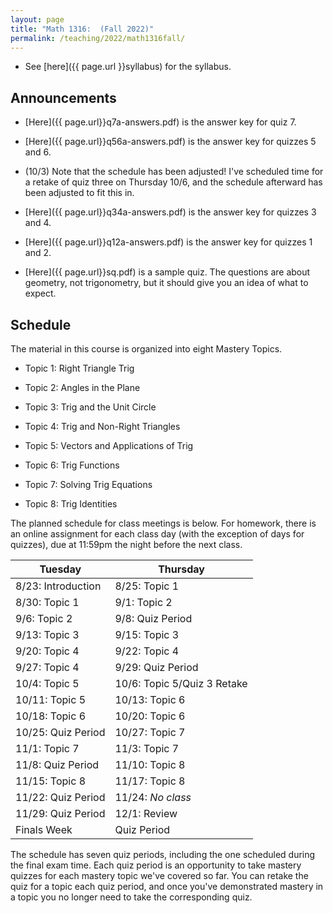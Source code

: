 ```yaml
---
layout: page
title: "Math 1316:  (Fall 2022)"
permalink: /teaching/2022/math1316fall/
---
```


* See [here]({{ page.url }}syllabus) for the syllabus.



Announcements
-------------

* [Here]({{ page.url}}q7a-answers.pdf) is the answer key for quiz 7.

* [Here]({{ page.url}}q56a-answers.pdf) is the answer key for quizzes 5 and 6.

* (10/3) Note that the schedule has been adjusted! I've scheduled time for a retake of quiz three on Thursday 10/6, and the schedule afterward has been adjusted to fit this in.

* [Here]({{ page.url}}q34a-answers.pdf) is the answer key for quizzes 3 and 4.

* [Here]({{ page.url}}q12a-answers.pdf) is the answer key for quizzes 1 and 2.

* [Here]({{ page.url}}sq.pdf) is a sample quiz. The questions are about geometry, not trigonometry, but it should give you an idea of what to expect.


Schedule
--------

The material in this course is organized into eight Mastery Topics.

* Topic 1: Right Triangle Trig

* Topic 2: Angles in the Plane

* Topic 3: Trig and the Unit Circle

* Topic 4: Trig and Non-Right Triangles

* Topic 5: Vectors and Applications of Trig

* Topic 6: Trig Functions

* Topic 7: Solving Trig Equations

* Topic 8: Trig Identities

The planned schedule for class meetings is below. For homework, there is an online assignment for each class day (with the exception of days for quizzes), due at 11:59pm the night before the next class.

| Tuesday | Thursday |
|---------|----------|
| 8/23: Introduction | 8/25: Topic 1 |
| 8/30: Topic 1 |  9/1: Topic 2 |
| 9/6:  Topic 2 |  9/8: Quiz Period |
| 9/13: Topic 3 | 9/15: Topic 3 |
| 9/20: Topic 4 | 9/22: Topic 4 |
| 9/27: Topic 4 | 9/29: Quiz Period |
| 10/4:  Topic 5 |  10/6: Topic 5/Quiz 3 Retake |
| 10/11: Topic 5 | 10/13: Topic 6 |
| 10/18: Topic 6 | 10/20: Topic 6 |
| 10/25: Quiz Period | 10/27: Topic 7 |
|  11/1: Topic 7 | 11/3: Topic 7 |
|  11/8: Quiz Period | 11/10: Topic 8 |
| 11/15: Topic 8 | 11/17: Topic 8 |
| 11/22: Quiz Period  | 11/24: *No class* |
| 11/29: Quiz Period | 12/1: Review |
| Finals Week | Quiz Period | 

The schedule has seven quiz periods, including the one scheduled during the final exam time. Each quiz period is an opportunity to take mastery quizzes for each mastery topic we've covered so far. You can retake the quiz for a topic each quiz period, and once you've demonstrated mastery in a topic you no longer need to take the corresponding quiz.
